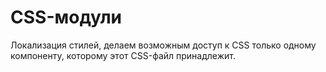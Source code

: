 # CSS-модули
Локализация стилей, делаем возможным доступ к CSS только одному компоненту, которому этот CSS-файл принадлежит.
